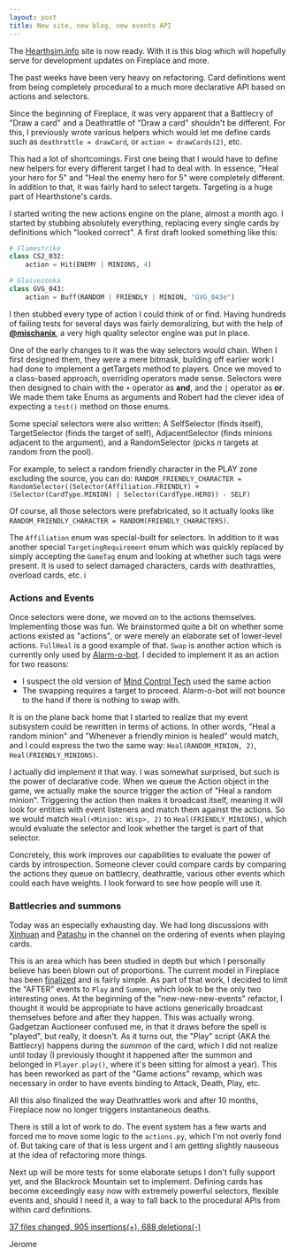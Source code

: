 ```yaml
---
layout: post
title: New site, new blog, new events API
---
```


The [Hearthsim.info](http://hearthsim.info) site is now ready. With it is this blog which will
hopefully serve for development updates on Fireplace and more.

The past weeks have been very heavy on refactoring. Card definitions went from being completely
procedural to a much more declarative API based on actions and selectors.

Since the beginning of Fireplace, it was very apparent that a Battlecry of "Draw a card" and a
Deathrattle of "Draw a card" shouldn't be different. For this, I previously wrote various helpers
which would let me define cards such as `deathrattle = drawCard`, or `action = drawCards(2)`, etc.

This had a lot of shortcomings. First one being that I would have to define new helpers for every
different target I had to deal with. In essence, "Heal your hero for 5" and
"Heal the enemy hero for 5" were completely different.
In addition to that, it was fairly hard to select targets. Targeting is a huge part of Hearthstone's
cards.

I started writing the new actions engine on the plane, almost a month ago. I started by stubbing
absolutely everything, replacing every single cards by definitions which "looked correct".
A first draft looked something like this:

```python
# Flamestrike
class CS2_032:
	action = Hit(ENEMY | MINIONS, 4)

# Glaivezooka
class GVG_043:
	action = Buff(RANDOM | FRIENDLY | MINION, "GVG_043e")
```

I then stubbed every type of action I could think of or find. Having hundreds of failing tests
for several days was fairly demoralizing, but with the help of **[@mischanix](https://github.com/mischanix)**,
a very high quality selector engine was put in place.

One of the early changes to it was the way selectors would chain. When I first designed them,
they were a mere bitmask, building off earlier work I had done to implement a getTargets method to players.
Once we moved to a class-based approach, overriding operators made sense. Selectors were then designed
to chain with the `+` operator as **and**, and the `|` operator as **or**. We made them take Enums as
arguments and Robert had the clever idea of expecting a `test()` method on those enums.

Some special selectors were also written: A SelfSelector (finds itself), TargetSelector (finds the target of self),
AdjacentSelector (finds minions adjacent to the argument), and a RandomSelector (picks *n* targets at random from the pool).

For example, to select a random friendly character in the PLAY zone excluding the source, you can do:
`RANDOM_FRIENDLY_CHARACTER = RandomSelector((Selector(Affiliation.FRIENDLY) + (Selector(CardType.MINION) | Selector(CardType.HERO)) - SELF)`

Of course, all those selectors were prefabricated, so it actually looks like `RANDOM_FRIENDLY_CHARACTER = RANDOM(FRIENDLY_CHARACTERS)`.

The `Affiliation` enum was special-built for selectors. In addition to it was another special
`TargetingRequirement` enum which was quickly replaced by simply accepting the `GameTag` enum and looking at
whether such tags were present. It is used to select damaged characters, cards with deathrattles, overload cards, etc.
i

### Actions and Events

Once selectors were done, we moved on to the actions themselves. Implementing those was fun. We brainstormed
quite a bit on whether some actions existed as "actions", or were merely an elaborate set of lower-level actions.
`FullHeal` is a good example of that. `Swap` is another action which is currently only used by
[Alarm-o-bot](http://hearthstone.gamepedia.com/Alarm-o-Bot). I decided to implement it as an action for two reasons:

 * I suspect the old version of [Mind Control Tech](http://hearthstone.gamepedia.com/Mind_Control_Tech) used the same action
 * The swapping requires a target to proceed. Alarm-o-bot will not bounce to the hand if there is nothing to swap with.

It is on the plane back home that I started to realize that my event subsystem could be rewritten in terms of actions.
In other words, "Heal a random minion" and "Whenever a friendly minion is healed" would match, and I could
express the two the same way: `Heal(RANDOM_MINION, 2)`, `Heal(FRIENDLY_MINIONS)`.

I actually did implement it that way. I was somewhat surprised, but such is the power of declarative code.
When we queue the Action object in the game, we actually make the source trigger the action of
"Heal a random minion". Triggering the action then makes it broadcast itself, meaning it will look
for entities with event listeners and match them against the actions. So we would match
`Heal(<Minion: Wisp>, 2)` to `Heal(FRIENDLY_MINIONS)`, which would evaluate the selector and look whether
the target is part of that selector.

Concretely, this work improves our capabilities to evaluate the power of cards by introspection.
Someone clever could compare cards by comparing the actions they queue on battlecry, deathrattle,
various other events which could each have weights. I look forward to see how people will use it.


### Battlecries and summons

Today was an especially exhausting day. We had long discussions with [Xinhuan](http://hearthstone.gamepedia.com/User:Xinhuan) and
[Patashu](http://hearthstone.gamepedia.com/User:Patashu) in the channel on the ordering of events when
playing cards.

This is an area which has been studied in depth but which I personally believe has been blown out of proportions.
The current model in Fireplace has been [finalized](https://github.com/jleclanche/fireplace/commit/14ea8d106a)
and is fairly simple.
As part of that work, I decided to limit the "AFTER" events to `Play` and `Summon`, which look to be the only
two interesting ones.
At the beginning of the "new-new-new-events" refactor, I thought it would be appropriate to have actions
generically broadcast themselves before and after they happen. This was actually wrong.
Gadgetzan Auctioneer confused me, in that it draws before the spell is "played", but really, it doesn't.
As it turns out, the "Play" script (AKA the Battlecry) happens during the *summon* of the card,
which I did not realize until today (I previously thought it happened after the summon and belonged in `Player.play()`, where it's been sitting for almost a year).
This has been reworked as part of the "Game actions" revamp, which was necessary in order to have
events binding to Attack, Death, Play, etc.

All this also finalized the way Deathrattles work and after 10 months, Fireplace now no longer triggers
instantaneous deaths.

There is still a lot of work to do. The event system has a few warts and forced me to move some logic
to the `actions.py`, which I'm not overly fond of. But taking care of that is less urgent and I am getting
slightly nauseous at the idea of refactoring more things.

Next up will be more tests for some elaborate setups I don't fully support yet, and the Blackrock Mountain
set to implement. Defining cards has become exceedingly easy now with extremely powerful selectors, flexible
events and, should I need it, a way to fall back to the procedural APIs from within card definitions.

[37 files changed, 905 insertions(+), 688 deletions(-)](https://github.com/jleclanche/fireplace/compare/c6bc99bdbeab...5b7d6a922039)

Jerome
